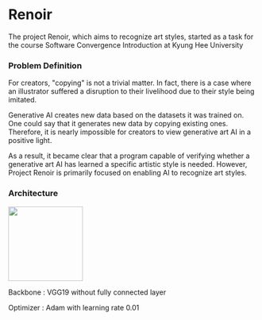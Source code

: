 # Renoir
The project Renoir, which aims to recognize art styles, started as a task for the course Software Convergence Introduction at Kyung Hee University

### Problem Definition

 For creators, "copying" is not a trivial matter. In fact, there is a case where an illustrator suffered a disruption to their livelihood due to their style being imitated.
 
 Generative AI creates new data based on the datasets it was trained on. One could say that it generates new data by copying existing ones. Therefore, it is nearly impossible for creators to view generative art AI in a positive light.
 
 As a result, it became clear that a program capable of verifying whether a generative art AI has learned a specific artistic style is needed. However, Project Renoir is primarily focused on enabling AI to recognize art styles.


### Architecture

<img src="https://github.com/user-attachments/assets/bc1648f7-8c5d-423f-89bf-9a7f71140063" width="150"/>


Backbone : VGG19 without fully connected layer

Optimizer : Adam with learning rate 0.01

